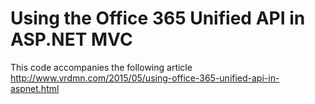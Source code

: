 # Using the Office 365 Unified API in ASP.NET MVC

This code accompanies the following article http://www.vrdmn.com/2015/05/using-office-365-unified-api-in-aspnet.html
